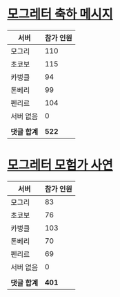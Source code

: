 # [모그레터 축하 메시지](./Event250701_v7_2_10th_moogleletter0.md)

|서버|참가 인원|
|-|-|
|모그리|110|
|초코보|115|
|카벙클|94|
|톤베리|99|
|펜리르|104|
|서버 없음|0|
|||
|**댓글 합계**|**522**|


# [모그레터 모험가 사연](./Event250701_v7_2_10th_moogleletter1.md)

|서버|참가 인원|
|-|-|
|모그리|83|
|초코보|76|
|카벙클|103|
|톤베리|70|
|펜리르|69|
|서버 없음|0|
|||
|**댓글 합계**|**401**|


